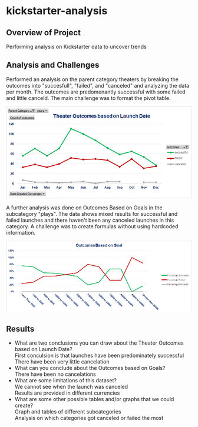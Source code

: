 # kickstarter-analysis


## Overview of Project
Performing analysis on Kickstarter data to uncover trends

## Analysis and Challenges
Performed an analysis on the parent category theaters by breaking the outcomes into "succesfull", "failed", and "canceled" and analyzing the data per month.
The outcomes are predomenantly successful with some failed and little canceld. The main challenge was to format the pivot table.

![Theater_Outcomes_vs_Launch](https://github.com/Gerry84/kickstarter-analysis/blob/master/Theater_Outcomes_vs_Launch.png)


A further analysis was done on Outcomes Based on Goals in the subcategory "plays". The data shows mixed results for successful and failed launches and there haven't been any canceled launches in this category. A challenge was to create formulas without using hardcoded information.

![Outcomes_vs_Goals](https://github.com/Gerry84/kickstarter-analysis/blob/master/Outcomes_vs_Goals.png)

## Results
* What are two conclusions you can draw about the Theater Outcomes based on Launch Date?<br>
  First conculsion is that launches have been predominately successful<br>
  There have been very little cancelation<br>
* What can you conclude about the Outcomes based on Goals?<br>
  There have been no cancelations<br>
* What are some limitations of this dataset?<br>
  We cannot see when the launch was canceled<br>
  Results are provided in different currencies<br>
* What are some other possible tables and/or graphs that we could create?<br>
  Graph and tables of different subcategories<br>
  Analysis on which categories got canceled or failed the most<br>
